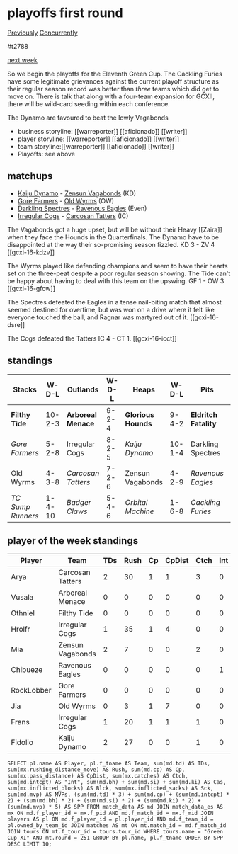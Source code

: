 # playoffs first round

[Previously](week15)
[Concurrently](../ogiii/week11)

#t2788

[next week](week17-divfinals)

So we begin the playoffs for the Eleventh Green Cup. The Cackling Furies have some legitimate grievances against the current playoff structure as their regular season record was better than *three* teams which did get to move on. There is talk that along with a four-team expansion for GCXII, there will be wild-card seeding within each conference.



The Dynamo are favoured to beat the lowly Vagabonds

* business storyline: [[warreporter]] [[aficionado]] [[writer]]
* player storyline: [[warreporter]] [[aficionado]] [[writer]]
* team storyline:[[warreporter]] [[aficionado]] [[writer]]
* Playoffs: see above


## matchups


* [Kaiju Dynamo](../../teams/kaijudynamo) - [Zensun Vagabonds](../../teams/zensunvagabonds) (KD)
* [Gore Farmers](../../teams/gorefarmers) - [Old Wyrms](../../teams/oldwyrms) (OW)
* [Darkling Spectres](../../teams/darklingspectres) - [Ravenous Eagles](../../teams/ravenouseagles) (Even)
* [Irregular Cogs](../../teams/irregularcogs) - [Carcosan Tatters](../../teams/carcosantatters) (IC)

The Vagabonds got a huge upset, but will be without their Heavy [[Zaira]] when they face the Hounds in the Quarterfinals. The Dynamo have to be disappointed at the way their so-promising season fizzled. KD 3 - ZV 4 [[gcxi-16-kdzv]]

The Wyrms played like defending champions and seem to have their hearts set on the three-peat despite a poor regular season showing. The Tide can't be happy about having to deal with this team on the upswing. GF 1 - OW 3 [[gcxi-16-gfow]]

The Spectres defeated the Eagles in a tense nail-biting match that almost seemed destined for overtime, but was won on a drive where it felt like everyone touched the ball, and Ragnar was martyred out of it. [[gcxi-16-dsre]]

The Cogs defeated the Tatters IC 4 - CT 1. [[gcxi-16-icct]]

## standings

| Stacks | W-D-L | Outlands | W-D-L | Heaps | W-D-L | Pits | W-D-L |
|-------|-----|--|--|------|------|--|--|
| **Filthy Tide** | 10-2-3 | **Arboreal Menace** | 9-2-4 | **Glorious Hounds** | 9-4-2 | **Eldritch Fatality** | 11-0-4 |
| *Gore Farmers* | 5-2-8 | Irregular Cogs | 8-2-5 | *Kaiju Dynamo* | 10-1-4 | Darkling Spectres | 7-1-7 |
| Old Wyrms | 4-3-8 | *Carcosan Tatters* | 7-2-6 | Zensun Vagabonds | 4-2-9 | *Ravenous Eagles* | 5-3-7 |
| *TC Sump Runners* | 1-4-10 | *Badger Claws* | 5-4-6 | *Orbital Machine* | 1-6-8 | *Cackling Furies* | 5-2-8 |


## player of the week standings

| Player    | Team              | TDs  | Rush | Cp   | CpDist | Ctch | Int  | Cas  | Blck | Sck  | MVP  | SPP  |
|-----------|-------------------|------|------|------|--------|------|------|------|------|------|------|------|
| Arya       | Carcosan Tatters |    2 |   30 |    1 |      1 |    3 |    0 |    0 |    1 |    0 |    1 |   12 |
| Vusala     | Arboreal Menace  |    0 |    0 |    0 |      0 |    0 |    0 |    0 |    0 |    0 |    2 |   10 |
| Othniel    | Filthy Tide      |    0 |    0 |    0 |      0 |    0 |    0 |    0 |    0 |    0 |    2 |   10 |
| Hrolfr     | Irregular Cogs   |    1 |   35 |    1 |      4 |    0 |    0 |    0 |    2 |    0 |    1 |    9 |
| Mia        | Zensun Vagabonds |    2 |    7 |    0 |      0 |    2 |    0 |    1 |    6 |    0 |    0 |    8 |
| Chibueze   | Ravenous Eagles  |    0 |    0 |    0 |      0 |    0 |    1 |    0 |    5 |    1 |    1 |    7 |
| RockLobber | Gore Farmers     |    0 |    0 |    0 |      0 |    0 |    0 |    1 |   10 |    0 |    1 |    7 |
| Jia        | Old Wyrms        |    0 |    3 |    1 |      7 |    0 |    0 |    0 |    0 |    0 |    1 |    6 |
| Frans      | Irregular Cogs   |    1 |   20 |    1 |      1 |    1 |    0 |    1 |    3 |    0 |    0 |    6 |
| Fidolio    | Kaiju Dynamo     |    2 |   27 |    0 |      0 |    1 |    0 |    0 |    0 |    0 |    0 |    6 |


```
SELECT pl.name AS Player, pl.f_tname AS Team, sum(md.td) AS TDs, sum(mx.rushing_distance_move) AS Rush, sum(md.cp) AS Cp,	sum(mx.pass_distance) AS CpDist, sum(mx.catches) AS Ctch, sum(md.intcpt) AS "Int", sum(md.bh) + sum(md.si) + sum(md.ki) AS Cas, sum(mx.inflicted_blocks) AS Blck, sum(mx.inflicted_sacks) AS Sck, sum(md.mvp) AS MVPs, (sum(md.td) * 3) + sum(md.cp) + (sum(md.intcpt) * 2) + (sum(md.bh) * 2) + (sum(md.si) * 2) + (sum(md.ki) * 2) + (sum(md.mvp) * 5) AS SPP FROM match_data AS md JOIN match_data_es AS mx ON md.f_player_id = mx.f_pid AND md.f_match_id = mx.f_mid JOIN players AS pl ON md.f_player_id = pl.player_id AND md.f_team_id = pl.owned_by_team_id JOIN matches AS mt ON mt.match_id = md.f_match_id JOIN tours ON mt.f_tour_id = tours.tour_id WHERE tours.name = "Green Cup XI" AND mt.round = 251 GROUP BY pl.name, pl.f_tname ORDER BY SPP DESC LIMIT 10;
```

